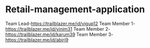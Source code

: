 # Retail-management-application
Team Lead-https://trailblazer.me/id/vigup12
Team Member 1-https://trailblazer.me/id/vinim31
Team Member 2-https://trailblazer.me/id/karum39
Team Member 3-https://trailblazer.me/id/abirj9
